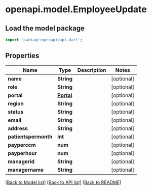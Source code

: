 # openapi.model.EmployeeUpdate

## Load the model package
```dart
import 'package:openapi/api.dart';
```

## Properties
Name | Type | Description | Notes
------------ | ------------- | ------------- | -------------
**name** | **String** |  | [optional] 
**role** | **String** |  | [optional] 
**portal** | [**Portal**](Portal.md) |  | [optional] 
**region** | **String** |  | [optional] 
**status** | **String** |  | [optional] 
**email** | **String** |  | [optional] 
**address** | **String** |  | [optional] 
**patientspermonth** | **int** |  | [optional] 
**payperccm** | **num** |  | [optional] 
**payperhour** | **num** |  | [optional] 
**managerid** | **String** |  | [optional] 
**managername** | **String** |  | [optional] 

[[Back to Model list]](../README.md#documentation-for-models) [[Back to API list]](../README.md#documentation-for-api-endpoints) [[Back to README]](../README.md)


